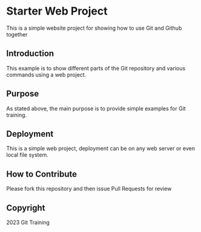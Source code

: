# Starter Web Project

This is a simple website project for showing how to use Git and Github together

## Introduction

This example is to show different parts of the Git repository and various commands using a web project.

## Purpose

As stated above, the main purpose is to provide simple examples for Git training.

## Deployment

This is a simple web project, deployment can be on any web server or even local file system.

## How to Contribute

Please fork this repository and then issue Pull Requests for review

## Copyright

2023 Git Training
